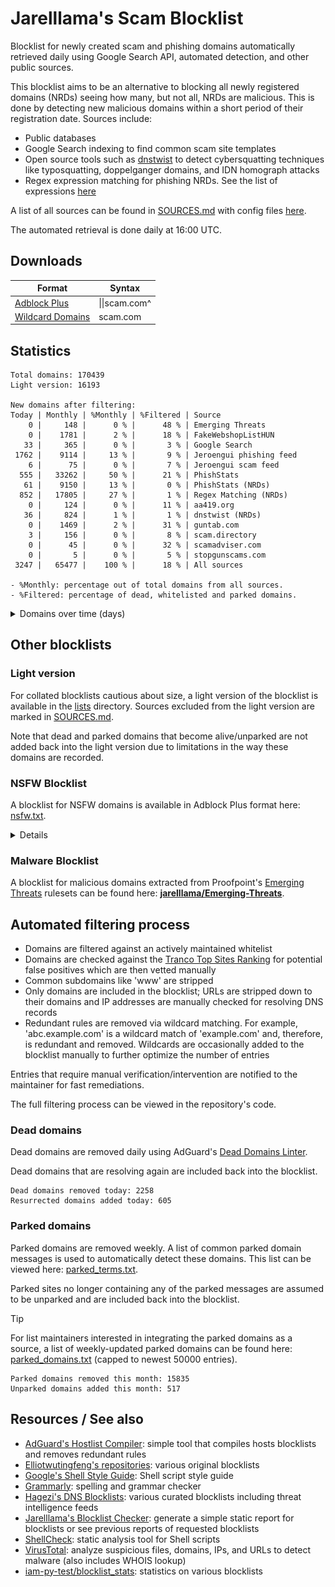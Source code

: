 # Jarelllama's Scam Blocklist

Blocklist for newly created scam and phishing domains automatically retrieved daily using Google Search API, automated detection, and other public sources.

This blocklist aims to be an alternative to blocking all newly registered domains (NRDs) seeing how many, but not all, NRDs are malicious. This is done by detecting new malicious domains within a short period of their registration date.
Sources include:

- Public databases
- Google Search indexing to find common scam site templates
- Open source tools such as [dnstwist](https://github.com/elceef/dnstwist) to detect cybersquatting techniques like typosquatting, doppelganger domains, and IDN homograph attacks
- Regex expression matching for phishing NRDs. See the list of expressions [here](https://github.com/jarelllama/Scam-Blocklist/blob/main/config/phishing_targets.csv)

A list of all sources can be found in [SOURCES.md](https://github.com/jarelllama/Scam-Blocklist/blob/main/SOURCES.md) with config files [here](https://github.com/jarelllama/Scam-Blocklist/tree/main/config).

The automated retrieval is done daily at 16:00 UTC.

## Downloads

| Format | Syntax |
| --- | --- |
| [Adblock Plus](https://raw.githubusercontent.com/jarelllama/Scam-Blocklist/main/lists/adblock/scams.txt) | \|\|scam.com^ |
| [Wildcard Domains](https://raw.githubusercontent.com/jarelllama/Scam-Blocklist/main/lists/wildcard_domains/scams.txt) | scam.com |

## Statistics

``` text
Total domains: 170439
Light version: 16193

New domains after filtering:
Today | Monthly | %Monthly | %Filtered | Source
    0 |     148 |      0 % |      48 % | Emerging Threats
    0 |    1781 |      2 % |      18 % | FakeWebshopListHUN
   33 |     365 |      0 % |       3 % | Google Search
 1762 |    9114 |     13 % |       9 % | Jeroengui phishing feed
    6 |      75 |      0 % |       7 % | Jeroengui scam feed
  555 |   33262 |     50 % |      21 % | PhishStats
   61 |    9150 |     13 % |       0 % | PhishStats (NRDs)
  852 |   17805 |     27 % |       1 % | Regex Matching (NRDs)
    0 |     124 |      0 % |      11 % | aa419.org
   36 |     824 |      1 % |       1 % | dnstwist (NRDs)
    0 |    1469 |      2 % |      31 % | guntab.com
    3 |     156 |      0 % |       8 % | scam.directory
    0 |      45 |      0 % |      32 % | scamadviser.com
    0 |       5 |      0 % |       5 % | stopgunscams.com
 3247 |   65477 |    100 % |      18 % | All sources

- %Monthly: percentage out of total domains from all sources.
- %Filtered: percentage of dead, whitelisted and parked domains.
```

<details>
<summary>Domains over time (days)</summary>

![Domains over time](https://raw.githubusercontent.com/iam-py-test/blocklist_stats/main/stats/Jarelllamas_Scam_Blocklist.png)

Courtesy of iam-py-test/blocklist_stats.
</details>

## Other blocklists

### Light version

For collated blocklists cautious about size, a light version of the blocklist is available in the [lists](https://github.com/jarelllama/Scam-Blocklist/tree/main/lists) directory. Sources excluded from the light version are marked in [SOURCES.md](https://github.com/jarelllama/Scam-Blocklist/blob/main/).

Note that dead and parked domains that become alive/unparked are not added back into the light version due to limitations in the way these domains are recorded.

### NSFW Blocklist

A blocklist for NSFW domains is available in Adblock Plus format here:
[nsfw.txt](https://raw.githubusercontent.com/jarelllama/Scam-Blocklist/main/lists/adblock/nsfw.txt).

<details>
<summary>Details</summary>
<ul>
<li>Domains are automatically retrieved from the Tranco Top Sites Ranking daily</li>
<li>Dead domains are removed daily</li>
<li>Note that resurrected domains are not added back into the blocklist</li>
<li>Note that parked domains are not checked for in this blocklist</li>
</ul>
Total domains: 12464
<br>
<br>
This blocklist does not just include adult videos, but also NSFW content of the artistic variety (rule34, illustrations, etc).
</details>

### Malware Blocklist

A blocklist for malicious domains extracted from Proofpoint's [Emerging Threats](https://rules.emergingthreats.net/) rulesets can be found here: **[jarelllama/Emerging-Threats](https://github.com/jarelllama/Emerging-Threats)**.

## Automated filtering process

- Domains are filtered against an actively maintained whitelist
- Domains are checked against the [Tranco Top Sites Ranking](https://tranco-list.eu/) for potential false positives which are then vetted manually
- Common subdomains like 'www' are stripped
- Only domains are included in the blocklist; URLs are stripped down to their domains and IP addresses are manually checked for resolving DNS records
- Redundant rules are removed via wildcard matching. For example, 'abc.example.com' is a wildcard match of 'example.com' and, therefore, is redundant and removed. Wildcards are occasionally added to the blocklist manually to further optimize the number of entries

Entries that require manual verification/intervention are notified to the maintainer for fast remediations.

The full filtering process can be viewed in the repository's code.

### Dead domains

Dead domains are removed daily using AdGuard's [Dead Domains Linter](https://github.com/AdguardTeam/DeadDomainsLinter).

Dead domains that are resolving again are included back into the blocklist.

``` text
Dead domains removed today: 2258
Resurrected domains added today: 605
```

### Parked domains

Parked domains are removed weekly. A list of common parked domain messages is used to automatically detect these domains. This list can be viewed here: [parked_terms.txt](https://github.com/jarelllama/Scam-Blocklist/blob/main/config/parked_terms.txt).

Parked sites no longer containing any of the parked messages are assumed to be unparked and are included back into the blocklist.

> [!TIP]
For list maintainers interested in integrating the parked domains as a source, a list of weekly-updated parked domains can be found here: [parked_domains.txt](https://github.com/jarelllama/Scam-Blocklist/blob/main/data/parked_domains.txt) (capped to newest 50000 entries).

``` text
Parked domains removed this month: 15835
Unparked domains added this month: 517
```

## Resources / See also

- [AdGuard's Hostlist Compiler](https://github.com/AdguardTeam/HostlistCompiler): simple tool that compiles hosts blocklists and removes redundant rules
- [Elliotwutingfeng's repositories](https://github.com/elliotwutingfeng?tab=repositories): various original blocklists
- [Google's Shell Style Guide](https://google.github.io/styleguide/shellguide.html): Shell script style guide
- [Grammarly](https://grammarly.com/): spelling and grammar checker
- [Hagezi's DNS Blocklists](https://github.com/hagezi/dns-blocklists): various curated blocklists including threat intelligence feeds
- [Jarelllama's Blocklist Checker](https://github.com/jarelllama/Blocklist-Checker): generate a simple static report for blocklists or see previous reports of requested blocklists
- [ShellCheck](https://github.com/koalaman/shellcheck): static analysis tool for Shell scripts
- [VirusTotal](https://www.virustotal.com/): analyze suspicious files, domains, IPs, and URLs to detect malware (also includes WHOIS lookup)
- [iam-py-test/blocklist_stats](https://github.com/iam-py-test/blocklist_stats): statistics on various blocklists
